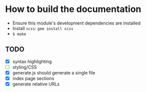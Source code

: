 # How to build the documentation
  
  * Ensure this module's development dependencies are installed
  * Install `scss`: `gem install scss`
  * `$ make`

## TODO

  - [x] syntax highlighting
  - [ ] styling/CSS
  - [x] generate.js should generate a single file
  - [x] index page sections
  - [x] generate relative URLs